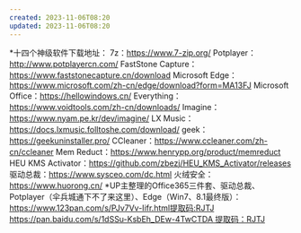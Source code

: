 ```yaml
---
created: 2023-11-06T08:20
updated: 2023-11-06T08:20
---
```

*十四个神级软件下载地址： 7z：https://www.7-zip.org/ Potplayer：http://www.potplayercn.com/ FastStone Capture：https://www.faststonecapture.cn/download Microsoft Edge：https://www.microsoft.com/zh-cn/edge/download?form=MA13FJ Microsoft Office：https://hellowindows.cn/ Everything：https://www.voidtools.com/zh-cn/downloads/ Imagine：https://www.nyam.pe.kr/dev/imagine/ LX Music：https://docs.lxmusic.folltoshe.com/download/ geek：https://geekuninstaller.pro/ CCleaner：https://www.ccleaner.com/zh-cn/ccleaner Mem Reduct：https://www.henrypp.org/product/memreduct HEU KMS Activator：https://github.com/zbezj/HEU_KMS_Activator/releases 驱动总裁：https://www.sysceo.com/dc.html 火绒安全：https://www.huorong.cn/ *UP主整理的Office365三件套、驱动总裁、Potplayer（伞兵城通下不了来这里）、Edge（Win7、8.1最终版）： https://www.123pan.com/s/PJv7Vv-Iifr.html提取码:RJTJ https://pan.baidu.com/s/1dSSu-KsbEh_DEw-4TwCTDA 提取码：RJTJ